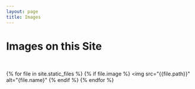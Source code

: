 ```yaml
---
layout: page
title: Images
---
```

<H1>Images on this Site</H1>
<br>

{% for file in site.static_files %}
  {% if file.image %}
    <img src="{{file.path}}" alt="{file.name}"
  {% endif %}
{% endfor %}  
